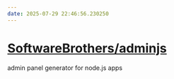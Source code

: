 ```yaml
---
date: 2025-07-29 22:46:56.230250
---
```


# [SoftwareBrothers/adminjs](https://github.com/SoftwareBrothers/adminjs)

admin panel generator for node.js apps